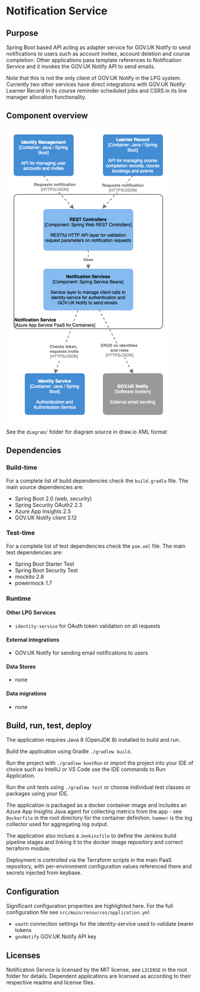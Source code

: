 # Notification Service

## Purpose

Spring Boot based API acting as adapter service for GOV.UK Notify to send notifications to users such as account invites, account deletion and course completion. Other applications pass template references to Notification Service and it invokes the GOV.UK Notify API to send emails.

Note that this is not the only client of GOV.UK Notify in the LPG system. Currently two other services have direct integrations with GOV.UK Notify: Learner Record in its course reminder scheduled jobs and CSRS in its line manager allocation functionality.


## Component overview

![C4 Component diagram for Notification Service](diagram/notification-service-component.png)

See the `diagram/` folder for diagram source in draw.io XML format


## Dependencies

### Build-time

For a complete list of build dependencies check the `build.gradle` file. The main source dependencies are:  
- Spring Boot 2.0 (web, security)
- Spring Security OAuth2 2.3
- Azure App Insights 2.5
- GOV.UK Notify client 3.12

### Test-time

For a complete list of test dependencies check the `pom.xml` file. The main test dependencies are:  
- Spring Boot Starter Test
- Spring Boot Security Test
- mockito 2.8
- powermock 1.7

### Runtime 

#### Other LPG Services

- `identity-service` for OAuth token validation on all requests

#### External integrations

- GOV.UK Notify for sending email notifications to users

#### Data Stores

- none

#### Data migrations

- none


## Build, run, test, deploy

The application requires Java 8 (OpenJDK 8) installed to build and run.

Build the application using Gradle `./gradlew build`.

Run the project with `./gradlew bootRun` or import the project into your IDE of choice such as IntelliJ or VS Code use the IDE commands to Run Application.

Run the unit tests using `./gradlew test` or choose individual test classes or packages using your IDE.

The application is packaged as a docker container image and includes an Azure App Insights Java agent for collecting metrics from the app - see `Dockerfile` in the root directory for the container definition. `hammer` is the log collector used for aggregating log output.

The application also inclues a `Jenkinsfile` to define the Jenkins build pipeline stages and linking it to the docker image repository and correct terraform module.

Deployment is controlled via the Terraform scripts in the main PaaS repository, with per-environment configuration values referenced there and secrets injected from keybase.


## Configuration

Significant configuration properties are highlighted here. For the full configuration file see `src/main/resources/application.yml`

- `oauth` connection settings for the identity-service used to validate bearer tokens
- `govNotify` GOV.UK Notify API key


## Licenses

Notification Service is licensed by the MIT license, see `LICENSE` in the root folder for details. Dependent applications are licensed as according to their respective readme and license files.
